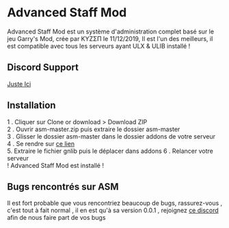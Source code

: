 # Advanced Staff Mod
Advanced Staff Mod est un système d'administration complet basé sur le jeu Garry's Mod, crée par KYZΣП le 11/12/2019, 
Il est l'un des meilleurs, il est compatible avec tous les serveurs ayant ULX & ULIB installé !

## Discord Support
[Juste Ici](https://discord.gg/mRm4fuS)

## Installation

1 . Cliquer sur Clone or download > Download ZIP  
2 . Ouvrir asm-master.zip puis extraire le dossier asm-master  
3 . Glisser le dossier asm-master dans le dossier addons de votre serveur  
4 . Se rendre sur [ce lien](https://www.mediafire.com/file/e8chbktyj9r407r/gnlib.zip/file)  
5. Extraire le fichier gnlib puis le déplacer dans addons
6 . Relancer votre serveur   
! Advanced Staff Mod est installé !  

## Bugs rencontrés sur ASM
Il est fort probable que vous rencontriez beaucoup de bugs, rassurez-vous , c'est tout à fait normal , il en est qu'à sa version 0.0.1 , rejoignez [ce discord](https://discord.gg/mRm4fuS) afin de nous faire part de vos bugs
